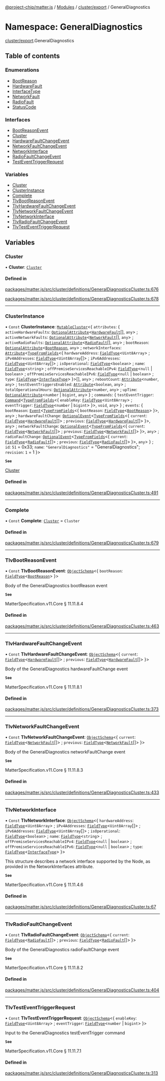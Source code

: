 [@project-chip/matter.js](../README.md) / [Modules](../modules.md) / [cluster/export](cluster_export.md) / GeneralDiagnostics

# Namespace: GeneralDiagnostics

[cluster/export](cluster_export.md).GeneralDiagnostics

## Table of contents

### Enumerations

- [BootReason](../enums/cluster_export.GeneralDiagnostics.BootReason.md)
- [HardwareFault](../enums/cluster_export.GeneralDiagnostics.HardwareFault.md)
- [InterfaceType](../enums/cluster_export.GeneralDiagnostics.InterfaceType.md)
- [NetworkFault](../enums/cluster_export.GeneralDiagnostics.NetworkFault.md)
- [RadioFault](../enums/cluster_export.GeneralDiagnostics.RadioFault.md)
- [StatusCode](../enums/cluster_export.GeneralDiagnostics.StatusCode.md)

### Interfaces

- [BootReasonEvent](../interfaces/cluster_export.GeneralDiagnostics.BootReasonEvent.md)
- [Cluster](../interfaces/cluster_export.GeneralDiagnostics.Cluster.md)
- [HardwareFaultChangeEvent](../interfaces/cluster_export.GeneralDiagnostics.HardwareFaultChangeEvent.md)
- [NetworkFaultChangeEvent](../interfaces/cluster_export.GeneralDiagnostics.NetworkFaultChangeEvent.md)
- [NetworkInterface](../interfaces/cluster_export.GeneralDiagnostics.NetworkInterface.md)
- [RadioFaultChangeEvent](../interfaces/cluster_export.GeneralDiagnostics.RadioFaultChangeEvent.md)
- [TestEventTriggerRequest](../interfaces/cluster_export.GeneralDiagnostics.TestEventTriggerRequest.md)

### Variables

- [Cluster](cluster_export.GeneralDiagnostics.md#cluster)
- [ClusterInstance](cluster_export.GeneralDiagnostics.md#clusterinstance)
- [Complete](cluster_export.GeneralDiagnostics.md#complete)
- [TlvBootReasonEvent](cluster_export.GeneralDiagnostics.md#tlvbootreasonevent)
- [TlvHardwareFaultChangeEvent](cluster_export.GeneralDiagnostics.md#tlvhardwarefaultchangeevent)
- [TlvNetworkFaultChangeEvent](cluster_export.GeneralDiagnostics.md#tlvnetworkfaultchangeevent)
- [TlvNetworkInterface](cluster_export.GeneralDiagnostics.md#tlvnetworkinterface)
- [TlvRadioFaultChangeEvent](cluster_export.GeneralDiagnostics.md#tlvradiofaultchangeevent)
- [TlvTestEventTriggerRequest](cluster_export.GeneralDiagnostics.md#tlvtesteventtriggerrequest)

## Variables

### Cluster

• **Cluster**: [`Cluster`](../interfaces/cluster_export.GeneralDiagnostics.Cluster.md)

#### Defined in

[packages/matter.js/src/cluster/definitions/GeneralDiagnosticsCluster.ts:676](https://github.com/project-chip/matter.js/blob/904d0c9b952b91f28a21803759c5e5c66ee4d272/packages/matter.js/src/cluster/definitions/GeneralDiagnosticsCluster.ts#L676)

[packages/matter.js/src/cluster/definitions/GeneralDiagnosticsCluster.ts:678](https://github.com/project-chip/matter.js/blob/904d0c9b952b91f28a21803759c5e5c66ee4d272/packages/matter.js/src/cluster/definitions/GeneralDiagnosticsCluster.ts#L678)

___

### ClusterInstance

• `Const` **ClusterInstance**: [`MutableCluster`](../interfaces/cluster_export.MutableCluster-1.md)\<\{ `attributes`: \{ `activeHardwareFaults`: [`OptionalAttribute`](../interfaces/cluster_export.OptionalAttribute.md)\<[`HardwareFault`](../enums/cluster_export.GeneralDiagnostics.HardwareFault.md)[], `any`\> ; `activeNetworkFaults`: [`OptionalAttribute`](../interfaces/cluster_export.OptionalAttribute.md)\<[`NetworkFault`](../enums/cluster_export.GeneralDiagnostics.NetworkFault.md)[], `any`\> ; `activeRadioFaults`: [`OptionalAttribute`](../interfaces/cluster_export.OptionalAttribute.md)\<[`RadioFault`](../enums/cluster_export.GeneralDiagnostics.RadioFault.md)[], `any`\> ; `bootReason`: [`OptionalAttribute`](../interfaces/cluster_export.OptionalAttribute.md)\<[`BootReason`](../enums/cluster_export.GeneralDiagnostics.BootReason.md), `any`\> ; `networkInterfaces`: [`Attribute`](../interfaces/cluster_export.Attribute.md)\<[`TypeFromFields`](tlv_export.md#typefromfields)\<\{ `hardwareAddress`: [`FieldType`](../interfaces/tlv_export.FieldType.md)\<`Uint8Array`\> ; `iPv4Addresses`: [`FieldType`](../interfaces/tlv_export.FieldType.md)\<`Uint8Array`[]\> ; `iPv6Addresses`: [`FieldType`](../interfaces/tlv_export.FieldType.md)\<`Uint8Array`[]\> ; `isOperational`: [`FieldType`](../interfaces/tlv_export.FieldType.md)\<`boolean`\> ; `name`: [`FieldType`](../interfaces/tlv_export.FieldType.md)\<`string`\> ; `offPremiseServicesReachableIPv4`: [`FieldType`](../interfaces/tlv_export.FieldType.md)\<``null`` \| `boolean`\> ; `offPremiseServicesReachableIPv6`: [`FieldType`](../interfaces/tlv_export.FieldType.md)\<``null`` \| `boolean`\> ; `type`: [`FieldType`](../interfaces/tlv_export.FieldType.md)\<[`InterfaceType`](../enums/cluster_export.GeneralDiagnostics.InterfaceType.md)\>  }\>[], `any`\> ; `rebootCount`: [`Attribute`](../interfaces/cluster_export.Attribute.md)\<`number`, `any`\> ; `testEventTriggersEnabled`: [`Attribute`](../interfaces/cluster_export.Attribute.md)\<`boolean`, `any`\> ; `totalOperationalHours`: [`OptionalAttribute`](../interfaces/cluster_export.OptionalAttribute.md)\<`number`, `any`\> ; `upTime`: [`OptionalAttribute`](../interfaces/cluster_export.OptionalAttribute.md)\<`number` \| `bigint`, `any`\>  } ; `commands`: \{ `testEventTrigger`: [`Command`](../interfaces/cluster_export.Command.md)\<[`TypeFromFields`](tlv_export.md#typefromfields)\<\{ `enableKey`: [`FieldType`](../interfaces/tlv_export.FieldType.md)\<`Uint8Array`\> ; `eventTrigger`: [`FieldType`](../interfaces/tlv_export.FieldType.md)\<`number` \| `bigint`\>  }\>, `void`, `any`\>  } ; `events`: \{ `bootReason`: [`Event`](../interfaces/cluster_export.Event.md)\<[`TypeFromFields`](tlv_export.md#typefromfields)\<\{ `bootReason`: [`FieldType`](../interfaces/tlv_export.FieldType.md)\<[`BootReason`](../enums/cluster_export.GeneralDiagnostics.BootReason.md)\>  }\>, `any`\> ; `hardwareFaultChange`: [`OptionalEvent`](../interfaces/cluster_export.OptionalEvent.md)\<[`TypeFromFields`](tlv_export.md#typefromfields)\<\{ `current`: [`FieldType`](../interfaces/tlv_export.FieldType.md)\<[`HardwareFault`](../enums/cluster_export.GeneralDiagnostics.HardwareFault.md)[]\> ; `previous`: [`FieldType`](../interfaces/tlv_export.FieldType.md)\<[`HardwareFault`](../enums/cluster_export.GeneralDiagnostics.HardwareFault.md)[]\>  }\>, `any`\> ; `networkFaultChange`: [`OptionalEvent`](../interfaces/cluster_export.OptionalEvent.md)\<[`TypeFromFields`](tlv_export.md#typefromfields)\<\{ `current`: [`FieldType`](../interfaces/tlv_export.FieldType.md)\<[`NetworkFault`](../enums/cluster_export.GeneralDiagnostics.NetworkFault.md)[]\> ; `previous`: [`FieldType`](../interfaces/tlv_export.FieldType.md)\<[`NetworkFault`](../enums/cluster_export.GeneralDiagnostics.NetworkFault.md)[]\>  }\>, `any`\> ; `radioFaultChange`: [`OptionalEvent`](../interfaces/cluster_export.OptionalEvent.md)\<[`TypeFromFields`](tlv_export.md#typefromfields)\<\{ `current`: [`FieldType`](../interfaces/tlv_export.FieldType.md)\<[`RadioFault`](../enums/cluster_export.GeneralDiagnostics.RadioFault.md)[]\> ; `previous`: [`FieldType`](../interfaces/tlv_export.FieldType.md)\<[`RadioFault`](../enums/cluster_export.GeneralDiagnostics.RadioFault.md)[]\>  }\>, `any`\>  } ; `id`: ``51`` = 0x33; `name`: ``"GeneralDiagnostics"`` = "GeneralDiagnostics"; `revision`: ``1`` = 1 }\>

**`See`**

[Cluster](cluster_export.GeneralDiagnostics.md#cluster)

#### Defined in

[packages/matter.js/src/cluster/definitions/GeneralDiagnosticsCluster.ts:491](https://github.com/project-chip/matter.js/blob/904d0c9b952b91f28a21803759c5e5c66ee4d272/packages/matter.js/src/cluster/definitions/GeneralDiagnosticsCluster.ts#L491)

___

### Complete

• `Const` **Complete**: [`Cluster`](../interfaces/cluster_export.GeneralDiagnostics.Cluster.md) = `Cluster`

#### Defined in

[packages/matter.js/src/cluster/definitions/GeneralDiagnosticsCluster.ts:679](https://github.com/project-chip/matter.js/blob/904d0c9b952b91f28a21803759c5e5c66ee4d272/packages/matter.js/src/cluster/definitions/GeneralDiagnosticsCluster.ts#L679)

___

### TlvBootReasonEvent

• `Const` **TlvBootReasonEvent**: [`ObjectSchema`](../classes/tlv_export.ObjectSchema.md)\<\{ `bootReason`: [`FieldType`](../interfaces/tlv_export.FieldType.md)\<[`BootReason`](../enums/cluster_export.GeneralDiagnostics.BootReason.md)\>  }\>

Body of the GeneralDiagnostics bootReason event

**`See`**

MatterSpecification.v11.Core § 11.11.8.4

#### Defined in

[packages/matter.js/src/cluster/definitions/GeneralDiagnosticsCluster.ts:463](https://github.com/project-chip/matter.js/blob/904d0c9b952b91f28a21803759c5e5c66ee4d272/packages/matter.js/src/cluster/definitions/GeneralDiagnosticsCluster.ts#L463)

___

### TlvHardwareFaultChangeEvent

• `Const` **TlvHardwareFaultChangeEvent**: [`ObjectSchema`](../classes/tlv_export.ObjectSchema.md)\<\{ `current`: [`FieldType`](../interfaces/tlv_export.FieldType.md)\<[`HardwareFault`](../enums/cluster_export.GeneralDiagnostics.HardwareFault.md)[]\> ; `previous`: [`FieldType`](../interfaces/tlv_export.FieldType.md)\<[`HardwareFault`](../enums/cluster_export.GeneralDiagnostics.HardwareFault.md)[]\>  }\>

Body of the GeneralDiagnostics hardwareFaultChange event

**`See`**

MatterSpecification.v11.Core § 11.11.8.1

#### Defined in

[packages/matter.js/src/cluster/definitions/GeneralDiagnosticsCluster.ts:373](https://github.com/project-chip/matter.js/blob/904d0c9b952b91f28a21803759c5e5c66ee4d272/packages/matter.js/src/cluster/definitions/GeneralDiagnosticsCluster.ts#L373)

___

### TlvNetworkFaultChangeEvent

• `Const` **TlvNetworkFaultChangeEvent**: [`ObjectSchema`](../classes/tlv_export.ObjectSchema.md)\<\{ `current`: [`FieldType`](../interfaces/tlv_export.FieldType.md)\<[`NetworkFault`](../enums/cluster_export.GeneralDiagnostics.NetworkFault.md)[]\> ; `previous`: [`FieldType`](../interfaces/tlv_export.FieldType.md)\<[`NetworkFault`](../enums/cluster_export.GeneralDiagnostics.NetworkFault.md)[]\>  }\>

Body of the GeneralDiagnostics networkFaultChange event

**`See`**

MatterSpecification.v11.Core § 11.11.8.3

#### Defined in

[packages/matter.js/src/cluster/definitions/GeneralDiagnosticsCluster.ts:433](https://github.com/project-chip/matter.js/blob/904d0c9b952b91f28a21803759c5e5c66ee4d272/packages/matter.js/src/cluster/definitions/GeneralDiagnosticsCluster.ts#L433)

___

### TlvNetworkInterface

• `Const` **TlvNetworkInterface**: [`ObjectSchema`](../classes/tlv_export.ObjectSchema.md)\<\{ `hardwareAddress`: [`FieldType`](../interfaces/tlv_export.FieldType.md)\<`Uint8Array`\> ; `iPv4Addresses`: [`FieldType`](../interfaces/tlv_export.FieldType.md)\<`Uint8Array`[]\> ; `iPv6Addresses`: [`FieldType`](../interfaces/tlv_export.FieldType.md)\<`Uint8Array`[]\> ; `isOperational`: [`FieldType`](../interfaces/tlv_export.FieldType.md)\<`boolean`\> ; `name`: [`FieldType`](../interfaces/tlv_export.FieldType.md)\<`string`\> ; `offPremiseServicesReachableIPv4`: [`FieldType`](../interfaces/tlv_export.FieldType.md)\<``null`` \| `boolean`\> ; `offPremiseServicesReachableIPv6`: [`FieldType`](../interfaces/tlv_export.FieldType.md)\<``null`` \| `boolean`\> ; `type`: [`FieldType`](../interfaces/tlv_export.FieldType.md)\<[`InterfaceType`](../enums/cluster_export.GeneralDiagnostics.InterfaceType.md)\>  }\>

This structure describes a network interface supported by the Node, as provided in the NetworkInterfaces
attribute.

**`See`**

MatterSpecification.v11.Core § 11.11.4.6

#### Defined in

[packages/matter.js/src/cluster/definitions/GeneralDiagnosticsCluster.ts:67](https://github.com/project-chip/matter.js/blob/904d0c9b952b91f28a21803759c5e5c66ee4d272/packages/matter.js/src/cluster/definitions/GeneralDiagnosticsCluster.ts#L67)

___

### TlvRadioFaultChangeEvent

• `Const` **TlvRadioFaultChangeEvent**: [`ObjectSchema`](../classes/tlv_export.ObjectSchema.md)\<\{ `current`: [`FieldType`](../interfaces/tlv_export.FieldType.md)\<[`RadioFault`](../enums/cluster_export.GeneralDiagnostics.RadioFault.md)[]\> ; `previous`: [`FieldType`](../interfaces/tlv_export.FieldType.md)\<[`RadioFault`](../enums/cluster_export.GeneralDiagnostics.RadioFault.md)[]\>  }\>

Body of the GeneralDiagnostics radioFaultChange event

**`See`**

MatterSpecification.v11.Core § 11.11.8.2

#### Defined in

[packages/matter.js/src/cluster/definitions/GeneralDiagnosticsCluster.ts:404](https://github.com/project-chip/matter.js/blob/904d0c9b952b91f28a21803759c5e5c66ee4d272/packages/matter.js/src/cluster/definitions/GeneralDiagnosticsCluster.ts#L404)

___

### TlvTestEventTriggerRequest

• `Const` **TlvTestEventTriggerRequest**: [`ObjectSchema`](../classes/tlv_export.ObjectSchema.md)\<\{ `enableKey`: [`FieldType`](../interfaces/tlv_export.FieldType.md)\<`Uint8Array`\> ; `eventTrigger`: [`FieldType`](../interfaces/tlv_export.FieldType.md)\<`number` \| `bigint`\>  }\>

Input to the GeneralDiagnostics testEventTrigger command

**`See`**

MatterSpecification.v11.Core § 11.11.7.1

#### Defined in

[packages/matter.js/src/cluster/definitions/GeneralDiagnosticsCluster.ts:313](https://github.com/project-chip/matter.js/blob/904d0c9b952b91f28a21803759c5e5c66ee4d272/packages/matter.js/src/cluster/definitions/GeneralDiagnosticsCluster.ts#L313)
